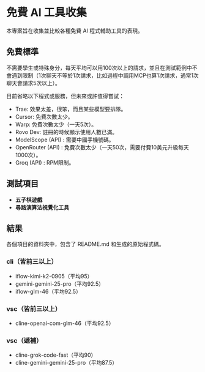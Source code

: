 # 免費 AI 工具收集

本專案旨在收集並比較各種免費 AI 程式輔助工具的表現。

## 免費標準
不需要學生或特殊身分，每天平均可以用100次以上的請求，並且在測試範例中不會遇到限制（1次聊天不等於1次請求，比如過程中調用MCP也算1次請求，通常1次聊天會請求5次以上）。

目前省略以下程式或服務，但未來或許值得嘗試：
- Trae: 效果太差，很笨，而且某些模型要排隊。
- Cursor: 免費次數太少。
- Warp: 免費次數太少（一天5次）。
- Rovo Dev: 註冊的時候顯示使用人數已滿。
- ModelScope (API) : 需要中國手機號碼。
- OpenRouter (API) : 免費次數太少（一天50次，需要付費10美元升級每天1000次）。
- Groq (API) : RPM限制。

## 測試項目
- **五子棋遊戲** 
- **尋路演算法視覺化工具**

## 結果
各個項目的資料夾中，包含了 README.md 和生成的原始程式碼。

### cli（皆前三以上）
- iflow-kimi-k2-0905（平均95）
- gemini-gemini-25-pro（平均92.5）
- iflow-glm-46（平均92.5）

### vsc（皆前三以上）
- cline-openai-com-glm-46（平均92.5）

### vsc（遞補）
- cline-grok-code-fast（平均90）
- cline-gemini-gemini-25-pro（平均87.5）

